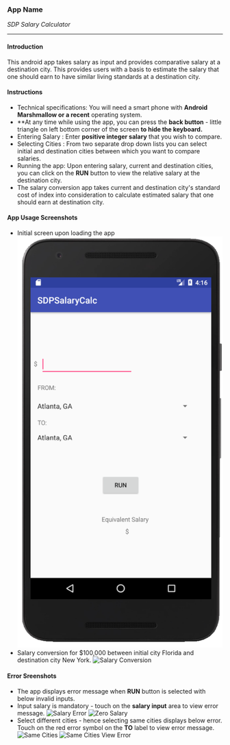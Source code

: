 ### App Name
*SDP Salary Calculator*

--- 
#### Introduction
This android app takes salary as input and provides comparative salary at a destination city. This provides users with a basis to estimate the salary that one should earn to have similar living standards at a destination city.

#### Instructions 
+ Technical specifications: You will need a smart phone with __Android Marshmallow or a recent__ operating system.
+ **At any time while using the app, you can press the __back button__ - little triangle on left bottom corner of the screen __to hide the keyboard.__
+ Entering Salary : Enter __positive integer salary__ that you wish to compare.
+ Selecting Cities : From two separate drop down lists you can select initial and destination cities between which you want to compare salaries.
+ Running the app: Upon entering salary, current and destination cities, you can click on the __RUN__ button to view the relative salary at the destination city.
+ The salary conversion app takes current and destination city's standard cost of index into consideration to calculate estimated salary that one should earn at destination city.  

#### App Usage Screenshots

+ Initial screen upon loading the app
  ![Initial Screen](https://github.com/pnsvksagar/Myhome/blob/master/InitialScreen.PNG)
+ Salary conversion for $100,000 between initial city Florida and destination city New York.
  ![Salary Conversion](images/SalaryConversion.png)
#### Error Sreenshots
+ The app displays error message when __RUN__ button is selected with below invalid inputs.   
+ Input salary is mandatory - touch on the __salary input__ area to view error message.
  ![Salary Error](images/NoSalary.png)
  ![Zero Salary](images/ZeroSalary.png)
+ Select different cities - hence selecting same cities displays below error. Touch on the red error symbol on the __TO__ label to view error message. 
  ![Same Cities](images/SameCities.png) 
  ![Same Cities View Error](images/SameCitiesViewError2.png) 





